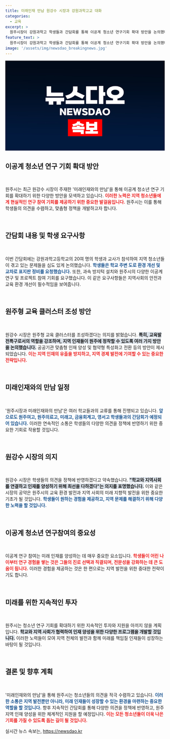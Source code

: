 ```yaml
---
title: 미래인재 만남 원강수 시장과 강원과학고교 대화
categories:
  - 교육
excerpt: >
  원주시장이 강원과학고 학생들과 간담회를 통해 이공계 청소년 연구기회 확대 방안을 논의했다. 학생들의 건의사항을 정책에 반영하며, 지역 인재 양성을 위한 새로운 프로젝트도 예고됐다. 클릭해서 더 자세한 내용을 확인해보세요!
feature_text: >
  원주시장이 강원과학고 학생들과 간담회를 통해 이공계 청소년 연구기회 확대 방안을 논의했다. 학생들의 건의사항을 정책에 반영하며, 지역 인재 양성을 위한 새로운 프로젝트도 예고됐다. 클릭해서 더 자세한 내용을 확인해보세요!
image: '/assets/img/newsdao_breakingnews.jpg'
---
```


<p><img src="/assets/img/newsdao_breakingnews.jpg" alt="flaretime 속보" /></p>

<h2 data-ke-size="size26">이공계 청소년 연구 기회 확대 방안</h2>

<p data-ke-size="size16">&nbsp;</p>

<p>원주시는 최근 원강수 시장이 주재한 '미래인재와의 만남'을 통해 이공계 청소년 연구 기회를 확대하기 위한 다양한 방안을 모색하고 있습니다. <b><span style="color: #ee2323;">이러한 노력은 지역 청소년들에게 현실적인 연구 참여 기회를 제공하기 위한 중요한 발걸음입니다.</span></b> 원주시는 이를 통해 학생들의 의견을 수렴하고, 맞춤형 정책을 개발하고자 합니다. </p>

<p data-ke-size="size16">&nbsp;</p>

<h2 data-ke-size="size26">간담회 내용 및 학생 요구사항</h2>

<p data-ke-size="size16">&nbsp;</p>

<p>이번 간담회에는 강원과학고등학교의 20여 명의 학생과 교사가 참석하여 지역 청소년들이 겪고 있는 문제들을 심도 있게 논의했습니다. <b><span style="color: #1a5490;">학생들은 학교 주변 도로 환경 개선 및 교차로 표지판 정비를 요청했습니다.</span></b> 또한, 과속 방지턱 설치와 원주시의 다양한 이공계 연구 및 프로젝트 참여 기회를 요구했습니다. 이 같은 요구사항들은 지역사회의 안전과 교육 환경 개선이 필수적임을 보여줍니다.</p>

<p data-ke-size="size16">&nbsp;</p>

<h2 data-ke-size="size26">원주형 교육 클러스터 조성 방안</h2>

<p data-ke-size="size16">&nbsp;</p>

<p>원강수 시장은 원주형 교육 클러스터를 조성하겠다는 의지를 밝혔습니다. <b><span style="background-color: #21538527;">특히, 교육발전특구로서의 역할을 강조하며, 지역 인재들이 원주에 정착할 수 있도록 여러 가지 방안을 논의했습니다.</span></b> 공공기관 맞춤형 인재 양성 및 협약형 특성화고 전환 등의 방안이 제시되었습니다. <b><span style="color: #ee2323;">이는 지역 인재의 유출을 방지하고, 지역 경제 발전에 기여할 수 있는 중요한 전략입니다.</span></b></p>

<p data-ke-size="size16">&nbsp;</p>

<h2 data-ke-size="size26">미래인재와의 만남 일정</h2>

<p data-ke-size="size16">&nbsp;</p>

<p>'원주시장과 미래인재와의 만남'은 여러 학교들과의 교류를 통해 진행되고 있습니다. <b><span style="color: #1a5490;">앞으로도 원주여고, 원주의료고, 미래고, 금융회계고, 영서고 학생들과의 간담회가 예정되어 있습니다.</span></b> 이러한 연속적인 소통은 학생들의 다양한 의견을 정책에 반영하기 위한 중요한 기회로 작용할 것입니다.</p>

<p data-ke-size="size16">&nbsp;</p>

<h2 data-ke-size="size26">원강수 시장의 의지</h2>

<p data-ke-size="size16">&nbsp;</p>

<p>원강수 시장은 학생들의 의견을 정책에 반영하겠다고 약속했습니다. <b><span style="background-color: #21538527;">"학교와 지역사회를 연결하고 인재를 양성하기 위해 최선을 다하겠다"는 의지를 표명했습니다.</span></b> 이와 같은 시장의 공약은 원주시의 교육 환경 발전과 지역 사회의 미래 지향적 발전을 위한 중요한 기초가 될 것입니다. <b><span style="color: #1a5490;">학생들이 원하는 경험을 제공하고, 지역 문제를 해결하기 위해 다양한 노력을 할 것입니다.</span></b></p>

<p data-ke-size="size16">&nbsp;</p>

<h2 data-ke-size="size26">이공계 청소년 연구참여의 중요성</h2>

<p data-ke-size="size16">&nbsp;</p>

<p>이공계 연구 참여는 미래 인재를 양성하는 데 매우 중요한 요소입니다. <b><span style="color: #ee2323;">학생들이 어린 나이부터 연구 경험을 쌓는 것은 그들의 진로 선택과 직결되며, 전문성을 강화하는 데 큰 도움이 됩니다.</span></b> 이러한 경험을 제공하는 것은 한 편으로는 지역 발전을 위한 중대한 전략이기도 합니다. </p>

<p data-ke-size="size16">&nbsp;</p>

<h2 data-ke-size="size26">미래를 위한 지속적인 투자</h2>

<p data-ke-size="size16">&nbsp;</p>

<p>원주시는 청소년 연구 기회를 확대하기 위한 지속적인 투자와 지원을 아끼지 않을 계획입니다. <b><span style="background-color: #21538527;">학교와 지역 사회가 협력하여 인재 양성을 위한 다양한 프로그램을 개발할 것입니다.</span></b> 이러한 노력들이 모여 지역 전체의 발전과 함께 미래를 책임질 인재들이 성장하는 바탕이 될 것입니다.</p>

<p data-ke-size="size16">&nbsp;</p>

<h2 data-ke-size="size26">결론 및 향후 계획</h2>

<p data-ke-size="size16">&nbsp;</p>

<p>'미래인재와의 만남'을 통해 원주시는 청소년들의 의견을 적극 수렴하고 있습니다. <b><span style="color: #1a5490;">이러한 소통은 지역 발전뿐만 아니라, 미래 인재들이 성장할 수 있는 환경을 마련하는 중요한 역할을 할 것입니다.</span></b> 향후 지속적인 간담회를 통해 다양한 의견을 정책에 반영하고, 원주 지역 인재 양성을 위한 체계적인 지원을 할 예정입니다. <b><span style="color: #ee2323;">이는 모든 청소년들이 더욱 나은 기회를 가질 수 있도록 돕는 길이 될 것입니다.</span></b></p>
실시간 뉴스 속보는, <a href="https://newsdao.kr" rel="dofollow">https://newsdao.kr</a>


